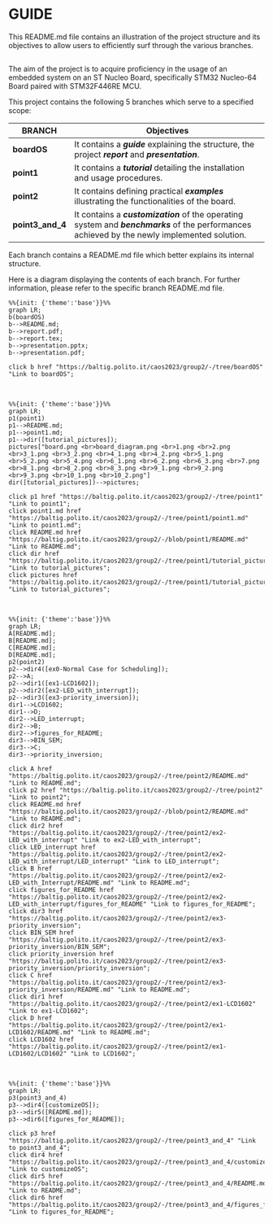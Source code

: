 # GUIDE

This README.md file contains an illustration of the project structure and its objectives to allow users to efficiently surf through the various branches.

## 

The aim of the project is to acquire proficiency in the usage of an embedded system on an ST Nucleo Board, specifically STM32 Nucleo-64 Board paired with STM32F446RE MCU.

This project contains the following 5 branches which serve to a specified scope:

| BRANCH    | Objectives |
| --------  | ---------- |
| **boardOS**    | It contains a ***guide*** explaining the structure, the project ***report*** and ***presentation***.  |
| **point1**     | It contains a ***tutorial*** detailing the installation and usage procedures.                         |
| **point2**     | It contains defining practical ***examples*** illustrating the functionalities of the board.          |
| **point3_and_4**     | It contains a ***customization*** of the operating system and ***benchmarks*** of the performances achieved by the newly implemented solution.  |
    
Each branch contains a README.md file which better explains its internal structure.

Here is a diagram displaying the contents of each branch. For further information, please refer to the specific branch README.md file.

[comment]: <> (change names or file format for files and add href!!)
[comment]: <> (orientation options: graph LR, graph TD)
[comment]: <> (color options: base, default)


```mermaid
%%{init: {'theme':'base'}}%%
graph LR;
b(boardOS)
b-->README.md;
b-->report.pdf;   
b-->report.tex;         
b-->presentation.pptx;
b-->presentation.pdf;

click b href "https://baltig.polito.it/caos2023/group2/-/tree/boardOS" "Link to boardOS";
```

&nbsp;

```mermaid
%%{init: {'theme':'base'}}%%
graph LR;
p1(point1)
p1-->README.md;
p1-->point1.md;
p1-->dir([tutorial_pictures]);
pictures["board.png <br>board_diagram.png <br>1.png <br>2.png <br>3_1.png <br>3_2.png <br>4_1.png <br>4_2.png <br>5_1.png <br>5_2.png <br>5_4.png <br>6_1.png <br>6_2.png <br>6_3.png <br>7.png <br>8_1.png <br>8_2.png <br>8_3.png <br>9_1.png <br>9_2.png <br>9_3.png <br>10_1.png <br>10_2.png"]
dir([tutorial_pictures])-->pictures;

click p1 href "https://baltig.polito.it/caos2023/group2/-/tree/point1" "Link to point1";
click point1.md href "https://baltig.polito.it/caos2023/group2/-/tree/point1/point1.md" "Link to point1.md";
click README.md href "https://baltig.polito.it/caos2023/group2/-/blob/point1/README.md" "Link to README.md";
click dir href "https://baltig.polito.it/caos2023/group2/-/tree/point1/tutorial_pictures" "Link to tutorial_pictures";
click pictures href "https://baltig.polito.it/caos2023/group2/-/tree/point1/tutorial_pictures" "Link to tutorial_pictures";
```

&nbsp;

```mermaid
%%{init: {'theme':'base'}}%%
graph LR;
A[README.md];
B[README.md];
C[README.md];
D[README.md];
p2(point2)
p2-->dir4([ex0-Normal Case for Scheduling]);
p2-->A;
p2-->dir1([ex1-LCD1602]);
p2-->dir2([ex2-LED_with_interrupt]);
p2-->dir3([ex3-priority_inversion]);
dir1-->LCD1602;
dir1-->D;
dir2-->LED_interrupt;
dir2-->B;
dir2-->figures_for_README;
dir3-->BIN_SEM;
dir3-->C;
dir3-->priority_inversion;

click A href "https://baltig.polito.it/caos2023/group2/-/tree/point2/README.md" "Link to README.md";
click p2 href "https://baltig.polito.it/caos2023/group2/-/tree/point2" "Link to point2";
click README.md href "https://baltig.polito.it/caos2023/group2/-/blob/point2/README.md" "Link to README.md";
click dir2 href "https://baltig.polito.it/caos2023/group2/-/tree/point2/ex2-LED_with_interrupt" "Link to ex2-LED_with_interrupt";
click LED_interrupt href "https://baltig.polito.it/caos2023/group2/-/tree/point2/ex2-LED_with_interrupt/LED_interrupt" "Link to LED_interrupt";
click B href "https://baltig.polito.it/caos2023/group2/-/tree/point2/ex2-LED_with_Interrupt/README.md" "Link to README.md";
click figures_for_README href "https://baltig.polito.it/caos2023/group2/-/tree/point2/ex2-LED_with_interrupt/figures_for_README" "Link to figures_for_README";
click dir3 href "https://baltig.polito.it/caos2023/group2/-/tree/point2/ex3-priority_inversion";
click BIN_SEM href "https://baltig.polito.it/caos2023/group2/-/tree/point2/ex3-priority_inversion/BIN_SEM";
click priority_inversion href "https://baltig.polito.it/caos2023/group2/-/tree/point2/ex3-priority_inversion/priority_inversion";
click C href "https://baltig.polito.it/caos2023/group2/-/tree/point2/ex3-priority_inversion/README.md" "Link to README.md";
click dir1 href "https://baltig.polito.it/caos2023/group2/-/tree/point2/ex1-LCD1602" "Link to ex1-LCD1602";
click D href "https://baltig.polito.it/caos2023/group2/-/tree/point2/ex1-LCD1602/README.md" "Link to README.md";
click LCD1602 href "https://baltig.polito.it/caos2023/group2/-/tree/point2/ex1-LCD1602/LCD1602" "Link to LCD1602";
```

&nbsp;

```mermaid
%%{init: {'theme':'base'}}%%
graph LR;
p3(point3_and_4)
p3-->dir4([customizeOS]);
p3-->dir5([README.md]);
p3-->dir6([figures_for_README]);

click p3 href "https://baltig.polito.it/caos2023/group2/-/tree/point3_and_4" "Link to point3_and_4";
click dir4 href "https://baltig.polito.it/caos2023/group2/-/tree/point3_and_4/customizeOS" "Link to customizeOS";
click dir5 href "https://baltig.polito.it/caos2023/group2/-/tree/point3_and_4/README.md" "Link to README.md";
click dir6 href "https://baltig.polito.it/caos2023/group2/-/tree/point3_and_4/figures_for_README" "Link to figures_for_README";
```

&nbsp;

